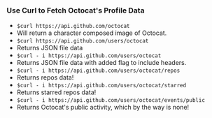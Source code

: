 ### Use Curl to Fetch Octocat's Profile Data

- `$curl https://api.github.com/octocat`
 - Will return a character composed image of Octocat. 
- `$curl https://api.github.com/users/octocat`
 - Returns JSON file data
- `$curl - i https://api.github.com/users/octocat`
 - Returns JSON file data with added flag to include headers.
- `$curl - i https://api.github.com/users/octocat/repos`
 - Returns repos data!
- `$curl - i https://api.github.com/users/octocat/starred`
 - Returns starred repos data!
- `$curl - i https://api.github.com/users/octocat/events/public`
 - Returns Octocat's public activity, which by the way is none!


